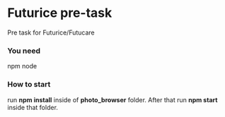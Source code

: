 # Futurice pre-task

Pre task for Futurice/Futucare

### You need

npm
node

### How to start

run **npm install** inside of **photo_browser** folder. After that run **npm start** inside that folder.
